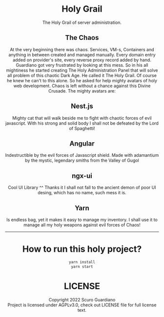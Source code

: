 <h1 align="center">Holy Grail</h1>

<p align="center">The Holy Grail of server administration.</p>

<h2 align="center">The Chaos</h2>
<p align="center">At the very beginning there was chaos. Services, VM-s, Containers and anything in between created and managed manually. Every domain entry added on provider's site, every reverse proxy record added by hand. Guardiano got very frustrated by looking at this mess. So in his all mightiness he started creating The Holy Administration Panel that will solve all problem of this chaotic Dark Age. He called it The Holy Grail. Of course he knew he can't to this alone. So he asked for help mighty avatars of holy web development. Chaos is left without a chance against this Divine Crusade. The mighty avatars are:</p>

<h2 align="center">Nest.js</h2>
<p align="center">Mighty cat that will walk beside me to fight with chaotic forces of evil javascript. With his strong and solid body I shall not be defeated by the Lord of Spaghetti!</p>

<h2 align="center">Angular</h2>
<p align="center">Indestructible by the evil forces of Javascript shield. Made with adamantium by the mystic, legendary smiths from the Valley of Gugol</p>

<h2 align="center">ngx-ui</h2>
<p align="center">Cool UI Library ^^ Thanks it I shall not fall to the ancient demon of poor UI desing, which has no name, such mess it is.</p>

<h2 align="center">Yarn</h2>
<p align="center">Is endless bag, yet it makes it easy to manage my inventory. I shall use it to manage all my holy weapons against evil forces of Chaos!</p>

---
<h1 align="center">How to run this holy project?</h1>

<center>

```sh
yarn install
yarn start
```

</center>

<h1 align="center">LICENSE</h1>
<p align="center">Copyright 2022 Scuro Guardiano<br/>
Project is licensed under AGPLv3.0, check out LICENSE file for full license text.</p>
